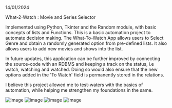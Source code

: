 14/01/2024

What-2-Watch : Movie and Series Selector

Implemented using Python, Tkinter and the Random module, with basic concepts of lists and Functions. This is a basic automation project to automate decision making. The What-To-Watch App allows users to Select Genre and obtain a randomly generated option from pre-defined lists. It also allows users to add new movies and shows into the list.

In future updates, this application can be further improved by connecting the source-code with an RDBMS and keeping a track on the status, i.e watch, watching and watched. Doing so would also ensure that the new options added in the 'To Watch' field is permanently stored in the relations.

I believe this project allowed me to test-waters with the basics of automation, while helping me strengthen my foundations in the same. 
 
![image](https://github.com/aashwijat/what-to-watch/assets/156063748/72cc256d-5c56-4848-bc4e-51173b2745c9)
![image](https://github.com/aashwijat/what-to-watch/assets/156063748/559e5552-c1e7-4f33-b264-eaef0d42b1e8)
![image](https://github.com/aashwijat/what-to-watch/assets/156063748/9b9c9f40-b0ab-4bbf-86b2-d351774ec702)
![image](https://github.com/aashwijat/what-to-watch/assets/156063748/fc71c7ac-55d7-43fa-bd39-7bbbc9039119)


